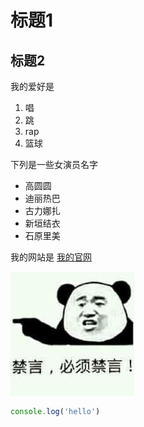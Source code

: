 # 标题1
## 标题2

我的爱好是

1. 唱
2. 跳
3. rap
4. 篮球

下列是一些女演员名字

* 高圆圆
* 迪丽热巴
* 古力娜扎
* 新垣结衣
* 石原里美

我的网站是 [我的官网](https://iwud.com)

![一张图片](1.jpg)

```javascript
console.log('hello')
```